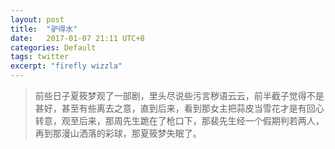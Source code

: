```yaml
---
layout: post
title:  "驴得水"
date:   2017-01-07 21:11 UTC+8
categories: Default
tags: twitter
excerpt: "firefly wizzla"
---
```


> 前些日子夏筱梦观了一部剧，里头尽说些污言秽语云云，前半截子觉得不是甚好，甚至有些离去之意，直到后来，看到那女主把蒜皮当雪花才是有回心转意，观至后来，那周先生跪在了枪口下，那裴先生经一个假期判若两人，再到那漫山洒落的彩球，那夏筱梦失眠了。